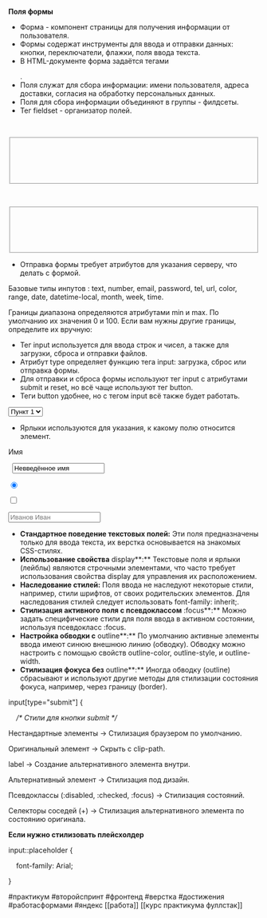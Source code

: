   

**Поля формы**

  

- Форма - компонент страницы для получения информации от пользователя.
- Формы содержат инструменты для ввода и отправки данных: кнопки, переключатели, флажки, поля ввода текста.
- В HTML-документе форма задаётся тегами <form></form>.
- Поля служат для сбора информации: имени пользователя, адреса доставки, согласия на обработку персональных данных.
- Поля для сбора информации объединяют в группы - филдсеты.
- Тег fieldset - организатор полей.

  

<form class="form">

    <fieldset class="form__contact-info">

        _<!-- Элементы формы для получения данных о пользователе -->_

    </fieldset>

    <fieldset class="form__delivery-info">

        _<!-- А тут — для информации о времени и адресе доставки -->_

    </fieldset>

</form>

  

- Отправка формы требует атрибутов для указания серверу, что делать с формой.

  

  

Базовые типы инпутов : text, number, email, password, tel, url, color, range, date, datetime-local, month, week, time.

  

Границы диапазона определяются атрибутами min и max. По умолчанию их значения 0 и 100. Если вам нужны другие границы, определите их вручную:

  

- Тег input используется для ввода строк и чисел, а также для загрузки, сброса и отправки файлов.
- Атрибут type определяет функцию тега input: загрузка, сброс или отправка формы.
- Для отправки и сброса формы используют тег input с атрибутами submit и reset, но всё чаще используют тег button.
- Теги button удобнее, но с тегом input всё также будет работать.

  

  

<select>

  <option>Пункт 1</option>

  <option>Пункт 2</option>

</select>

  

  

- Ярлыки используются для указания, к какому полю относится элемент.

<label>Имя

  <input type="text" value="Невведённое имя">

</label>

  

  

<input type="radio" checked> _<!-- поле единичного выбора (радиокнопка) -->_

<input type="checkbox"> _<!-- поле множественного выбора (флажок) -->_

  

<input type="text" name="firstname" placeholder="Иванов Иван" required> 

  

- **Стандартное поведение текстовых полей:** Эти поля предназначены только для ввода текста, их верстка основывается на знакомых CSS-стилях.
- **Использование свойства** display**:** Текстовые поля и ярлыки (лейблы) являются строчными элементами, что часто требует использования свойства display для управления их расположением.
- **Наследование стилей:** Поля ввода не наследуют некоторые стили, например, стили шрифтов, от своих родительских элементов. Для наследования стилей следует использовать font-family: inherit;.
- **Стилизация активного поля с псевдоклассом** :focus**:** Можно задать специфические стили для поля ввода в активном состоянии, используя псевдокласс :focus.
- **Настройка обводки с** outline**:** По умолчанию активные элементы ввода имеют синюю внешнюю линию (обводку). Обводку можно настроить с помощью свойств outline-color, outline-style, и outline-width.
- **Стилизация фокуса без** outline**:** Иногда обводку (outline) сбрасывают и используют другие методы для стилизации состояния фокуса, например, через границу (border).

  

  

input[type="submit"] {

    _/* Стили для кнопки submit */_

  

  

Нестандартные элементы → Стилизация браузером по умолчанию.

Оригинальный элемент → Скрыть с clip-path.

label → Создание альтернативного элемента внутри.

Альтернативный элемент → Стилизация под дизайн.

Псевдоклассы (:disabled, :checked, :focus) → Стилизация состояний.

Селекторы соседей (+) → Стилизация альтернативного элемента по состоянию оригинала.

  

**Если нужно стилизовать плейсхолдер**

input::placeholder {

    font-family: Arial;

}

#практикум #второйспринт #фронтенд #верстка  #достижения  #работасформами #яндекс 
[[работа]]
[[курс практикума фуллстак]]
